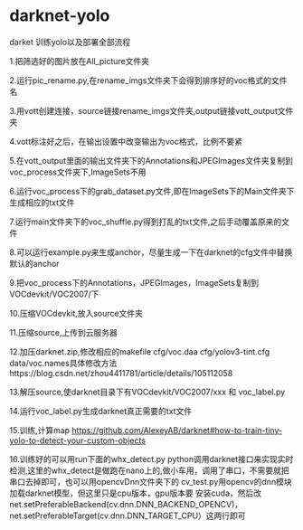 # darknet-yolo

darket 训练yolo以及部署全部流程

1.把筛选好的图片放在All_picture文件夹

2.运行pic_rename.py,在rename_imgs文件夹下会得到排序好的voc格式的文件名

3.用vott创建连接，source链接rename_imgs文件夹,output链接vott_output文件夹

4.vott标注好之后，在输出设置中改变输出为voc格式，比例不要紧

5.在vott_output里面的输出文件夹下的Annotations和JPEGImages文件夹复制到voc_process文件夹下,ImageSets不用

6.运行voc_process下的grab_dataset.py文件,即在ImageSets下的Main文件夹下生成相应的txt文件

7.运行main文件夹下的voc_shuffle.py得到打乱的txt文件,之后手动覆盖原来的文件

8.可以运行example.py来生成anchor，尽量生成一下在darknet的cfg文件中替换默认的anchor

9.把voc_process下的Annotations，JPEGImages，ImageSets复制到VOCdevkit/VOC2007/下

10.压缩VOCdevkit,放入source文件夹

11.压缩source,上传到云服务器

12.加压darknet.zip,修改相应的makefile cfg/voc.daa cfg/yolov3-tint.cfg data/voc.names具体修改方法https://blog.csdn.net/zhou4411781/article/details/105112058

13.解压source,使darknet目录下有VOCdevkit/VOC2007/xxx 和 voc_label.py 

14.运行voc_label.py生成darknet真正需要的txt文件

15.训练,计算map  https://github.com/AlexeyAB/darknet#how-to-train-tiny-yolo-to-detect-your-custom-objects

16.训练好的可以用run下面的whx_detect.py python调用darknet接口来实现实时检测,这里的whx_detect是做跑在nano上的,做小车用，调用了串口，不需要就把串口去掉即可，也可以用opencvDnn文件夹下的     cv_test.py用opencv的dnn模块加载darknet模型，但这里只是cpu版本，gpu版本要
    安装cuda，然后改net.setPreferableBackend(cv.dnn.DNN_BACKEND_OPENCV)，net.setPreferableTarget(cv.dnn.DNN_TARGET_CPU）这两行即可



